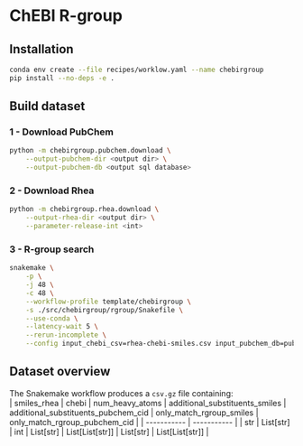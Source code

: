 # ChEBI R-group

## Installation

```sh
conda env create --file recipes/worklow.yaml --name chebirgroup
pip install --no-deps -e .
```

## Build dataset

### 1 - Download PubChem
```sh
python -m chebirgroup.pubchem.download \
    --output-pubchem-dir <output dir> \
    --output-pubchem-db <output sql database>
```

### 2 - Download Rhea
```sh
python -m chebirgroup.rhea.download \
    --output-rhea-dir <output dir> \
    --parameter-release-int <int>
```

### 3 - R-group search
```sh
snakemake \
    -p \
    -j 48 \
    -c 48 \
    --workflow-profile template/chebirgroup \
    -s ./src/chebirgroup/rgroup/Snakefile \
    --use-conda \
    --latency-wait 5 \
    --rerun-incomplete \
    --config input_chebi_csv=rhea-chebi-smiles.csv input_pubchem_db=pubchem.db output_dir_str=chebi
```

## Dataset overview
The Snakemake workflow produces a `csv.gz` file containing:  
| smiles_rhea | chebi | num_heavy_atoms | additional_substituents_smiles | additional_substituents_pubchem_cid | only_match_rgroup_smiles | only_match_rgroup_pubchem_cid |
| ----------- | ----------- |
| str | List[str] | int | List[str] | List[List[str]] | List[str] | List[List[str]] |

